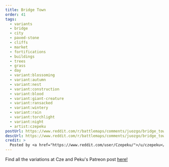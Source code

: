 ```yaml
---
title: Bridge Town
order: 41
tags:
  - variants
  - bridge
  - city
  - paved-stone
  - cliffs
  - market
  - fortifications
  - buildings
  - trees
  - grass
  - day
  - variant:blossoming
  - variant:autumn
  - variant:nest
  - variant:construction
  - variant:blood
  - variant:giant-creature
  - variant:ransacked
  - variant:wintery
  - variant:rain
  - variant:torchlight
  - variant:night
  - artist:czepeku
postUrl: https://www.reddit.com/r/battlemaps/comments/juozgo/bridge_town_39x56/
descUrl: https://www.reddit.com/r/battlemaps/comments/juozgo/bridge_town_39x56/gcejguj/
credit: >
  Posted by <a href="https://www.reddit.com/user/Czepeku/">/u/czepeku</a> to <a href="https://www.reddit.com/r/battlemaps/">/r/battlemaps</a> in Nov, 2020. <br/> Please support the artist on <a href="https://www.patreon.com/czepeku/posts">Patreon</a> and <a href="https://marketplace.roll20.net/browse/publisher/327/czepeku">Roll20</a>, as well as follow them on <a href="https://twitter.com/czepeku">Twitter</a>, <a href="https://www.artstation.com/czepeku">ArtStation</a>
---
```

Find all the variations at Cze and Peku's Patreon post <a href="https://www.patreon.com/posts/bridge-town-43894412" title=" by Czepeku on Patreon">here!</a>
